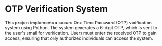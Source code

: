 # OTP Verification System
 This project implements a secure One-Time Password (OTP) verification system using Python. The system generates a 6-digit OTP, which is sent to the user's email for verification. Users must enter the received OTP to gain access, ensuring that only authorized individuals can access the system.
